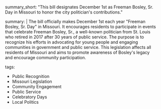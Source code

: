 summary_short: "This bill designates December 1st as Freeman Bosley, Sr. Day in Missouri to honor the city politician's contributions."

summary: |
  The bill officially makes December 1st each year "Freeman Bosley, Sr. Day" in Missouri. It encourages residents to participate in events that celebrate Freeman Bosley, Sr., a well-known politician from St. Louis who retired in 2017 after 30 years of public service. The purpose is to recognize his efforts in advocating for young people and engaging communities in government and public service. This legislation affects all residents of Missouri and aims to promote awareness of Bosley's legacy and encourage community participation.

tags:
  - Public Recognition
  - Missouri Legislation
  - Community Engagement
  - Public Service
  - Celebratory Days
  - Local Politics
